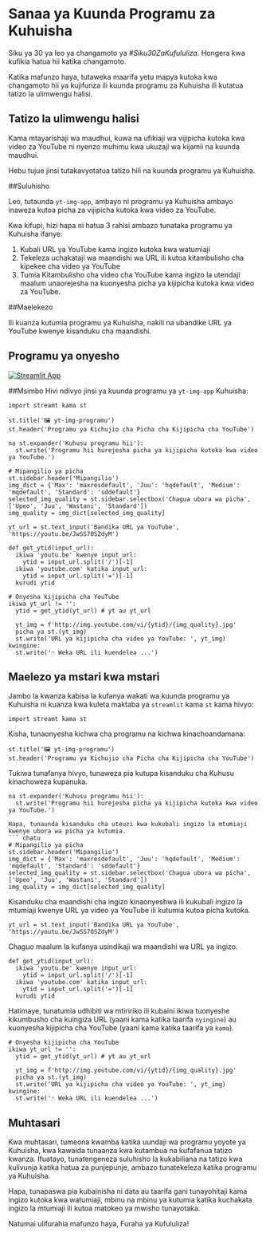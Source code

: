 # Sanaa ya Kuunda Programu za Kuhuisha

Siku ya 30 ya leo ya changamoto ya *#Siku30ZaKufululiza*. Hongera kwa kufikia hatua hii katika changamoto.

Katika mafunzo haya, tutaweka maarifa yetu mapya kutoka kwa changamoto hii ya kujifunza ili kuunda programu za Kuhuisha ili kutatua tatizo la ulimwengu halisi.

## Tatizo la ulimwengu halisi

Kama mtayarishaji wa maudhui, kuwa na ufikiaji wa vijipicha kutoka kwa video za YouTube ni nyenzo muhimu kwa ukuzaji wa kijamii na kuunda maudhui.

Hebu tujue jinsi tutakavyotatua tatizo hili na kuunda programu ya Kuhuisha.

##Suluhisho

Leo, tutaunda `yt-img-app`, ambayo ni programu ya Kuhuisha ambayo inaweza kutoa picha za vijipicha kutoka kwa video za YouTube.

Kwa kifupi, hizi hapa ni hatua 3 rahisi ambazo tunataka programu ya Kuhuisha ifanye:

1. Kubali URL ya YouTube kama ingizo kutoka kwa watumiaji
2. Tekeleza uchakataji wa maandishi wa URL ili kutoa kitambulisho cha kipekee cha video ya YouTube
3. Tumia Kitambulisho cha video cha YouTube kama ingizo la utendaji maalum unaorejesha na kuonyesha picha ya kijipicha kutoka kwa video za YouTube.

##Maelekezo

Ili kuanza kutumia programu ya Kuhuisha, nakili na ubandike URL ya YouTube kwenye kisanduku cha maandishi.

## Programu ya onyesho

[![Streamlit App](https://static.streamlit.io/badges/streamlit_badge_black_white.svg)](https://share.streamlit.io/dataprofessor/yt-img-app/)

##Msimbo
Hivi ndivyo jinsi ya kuunda programu ya `yt-img-app` Kuhuisha:
``` chatu
import streamt kama st

st.title('🖼️ yt-img-programu')
st.header('Programu ya Kichujio cha Picha cha Kijipicha cha YouTube')

na st.expander('Kuhusu programu hii'):
  st.write('Programu hii hurejesha picha ya kijipicha kutoka kwa video ya YouTube.')
  
# Mipangilio ya picha
st.sidebar.header('Mipangilio')
img_dict = {'Max': 'maxresdefault', 'Juu': 'hqdefault', 'Medium': 'mqdefault', 'Standard': 'sddefault'}
selected_img_quality = st.sidebar.selectbox('Chagua ubora wa picha', ['Upeo', 'Juu', 'Wastani', 'Standard'])
img_quality = img_dict[selected_img_quality]

yt_url = st.text_input('Bandika URL ya YouTube', 'https://youtu.be/JwSS70SZdyM')

def get_ytid(input_url):
  ikiwa 'youtu.be' kwenye input_url:
    ytid = input_url.split('/')[-1]
  ikiwa 'youtube.com' katika input_url:
    ytid = input_url.split('=')[-1]
  kurudi ytid
    
# Onyesha kijipicha cha YouTube
ikiwa yt_url != '':
  ytid = get_ytid(yt_url) # yt au yt_url

  yt_img = f'http://img.youtube.com/vi/{ytid}/{img_quality}.jpg'
  picha ya st.(yt_img)
  st.write('URL ya kijipicha cha video ya YouTube: ', yt_img)
kwingine:
  st.write('☝️ Weka URL ili kuendelea ...')
```

## Maelezo ya mstari kwa mstari
Jambo la kwanza kabisa la kufanya wakati wa kuunda programu ya Kuhuisha ni kuanza kwa kuleta maktaba ya `streamlit` kama `st` kama hivyo:
``` chatu
import streamt kama st
```

Kisha, tunaonyesha kichwa cha programu na kichwa kinachoandamana:
``` chatu
st.title('🖼️ yt-img-programu')
st.header('Programu ya Kichujio cha Picha cha Kijipicha cha YouTube')
```
Tukiwa tunafanya hivyo, tunaweza pia kutupa kisanduku cha Kuhusu kinachoweza kupanuka.
``` chatu
na st.expander('Kuhusu programu hii'):
  st.write('Programu hii hurejesha picha ya kijipicha kutoka kwa video ya YouTube.')
 
Hapa, tunaunda kisanduku cha uteuzi kwa kukubali ingizo la mtumiaji kwenye ubora wa picha ya kutumia.
``` chatu
# Mipangilio ya picha
st.sidebar.header('Mipangilio')
img_dict = {'Max': 'maxresdefault', 'Juu': 'hqdefault', 'Medium': 'mqdefault', 'Standard': 'sddefault'}
selected_img_quality = st.sidebar.selectbox('Chagua ubora wa picha', ['Upeo', 'Juu', 'Wastani', 'Standard'])
img_quality = img_dict[selected_img_quality]
```

Kisanduku cha maandishi cha ingizo kinaonyeshwa ili kukubali ingizo la mtumiaji kwenye URL ya video ya YouTube ili kutumia kutoa picha kutoka.
``` chatu
yt_url = st.text_input('Bandika URL ya YouTube', 'https://youtu.be/JwSS70SZdyM')
```

Chaguo maalum la kufanya usindikaji wa maandishi wa URL ya ingizo.
``` chatu
def get_ytid(input_url):
  ikiwa 'youtu.be' kwenye input_url:
    ytid = input_url.split('/')[-1]
  ikiwa 'youtube.com' katika input_url:
    ytid = input_url.split('=')[-1]
  kurudi ytid
```

Hatimaye, tunatumia udhibiti wa mtiririko ili kubaini ikiwa tuonyeshe kikumbusho cha kuingiza URL (yaani kama katika taarifa `nyingine`) au kuonyesha kijipicha cha YouTube (yaani kama katika taarifa ya `kama`).
``` chatu
# Onyesha kijipicha cha YouTube
ikiwa yt_url != '':
  ytid = get_ytid(yt_url) # yt au yt_url

  yt_img = f'http://img.youtube.com/vi/{ytid}/{img_quality}.jpg'
  picha ya st.(yt_img)
  st.write('URL ya kijipicha cha video ya YouTube: ', yt_img)
kwingine:
  st.write('☝️ Weka URL ili kuendelea ...')
```

## Muhtasari

Kwa muhtasari, tumeona kwamba katika uundaji wa programu yoyote ya Kuhuisha, kwa kawaida tunaanza kwa kutambua na kufafanua tatizo kwanza. Ifuatayo, tunatengeneza suluhisho la kukabiliana na tatizo kwa kulivunja katika hatua za punjepunje, ambazo tunatekeleza katika programu ya Kuhuisha.

Hapa, tunapaswa pia kubainisha ni data au taarifa gani tunayohitaji kama ingizo kutoka kwa watumiaji, mbinu na mbinu ya kutumia katika kuchakata ingizo la mtumiaji ili kutoa matokeo ya mwisho tunayotaka.

Natumai ulifurahia mafunzo haya, Furaha ya Kufululiza!
